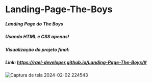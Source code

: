 # Landing-Page-The-Boys

##### Landing Page do The Boys
##### Usando HTML e CSS apenas!

##### Visualização do projeto final:
##### Link: https://rael-developer.github.io/Landing-Page-The-Boys/#
![Captura de tela 2024-02-02 224543](https://github.com/Rael-developer/Landing-Page-The-Boys/assets/122409230/70cd8799-903d-47be-9569-b0f746c7afc2)
